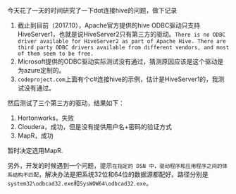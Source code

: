 今天花了一天的时间研究了一下dot连接hive的问题，做下记录

1. 截止到目前（2017.10），Apache官方提供的hive ODBC驱动只支持HiveServer1，也就是说HiveServer2只有第三方的驱动。`There is no ODBC driver available for HiveServer2 as part of Apache Hive. There are third party ODBC drivers available from different vendors, and most of them seem to be free.`
2. Microsoft提供的ODBC驱动实际测试没有通过，猜测原因应该是这个驱动是为azure定制的。
3. `codeproject.com`上面有个c#连接hive的示例，估计是HiveServer1的，我测试没有通过。

然后测试了三个第三方的驱动，结果如下：
1. Hortonworks，失败
2. Cloudera，成功，但是没有提供用户名+密码的验证方式
3. MapR，成功

暂时决定选用MapR.

另外，开发的时候遇到一个问题，提示`在指定的 DSN 中，驱动程序和应用程序之间的体系结构不匹配`，解决办法是把系统32位和64位的数据源都配好。路径分别是`system32\odbcad32.exe`和`SysWOW64\odbcad32.exe`。


